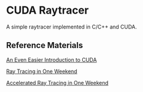 # CUDA Raytracer

A simple raytracer implemented in C/C++ and CUDA.

## Reference Materials

[An Even Easier Introduction to CUDA](https://developer.nvidia.com/blog/even-easier-introduction-cuda/)

[Ray Tracing in One Weekend](https://raytracing.github.io/books/RayTracingInOneWeekend.html)

[Accelerated Ray Tracing in One Weekend](https://developer.nvidia.com/blog/accelerated-ray-tracing-cuda/)